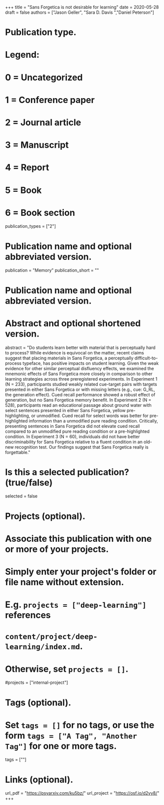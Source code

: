 +++
title = "Sans Forgetica is not desirable for learning"
date = 2020-05-28
draft = false
authors = ["Jason Geller", "Sara D. Davis ","Daniel Peterson"]
# Publication type.
# Legend:
# 0 = Uncategorized
# 1 = Conference paper
# 2 = Journal article
# 3 = Manuscript
# 4 = Report
# 5 = Book
# 6 = Book section
publication_types = ["2"]
# Publication name and optional abbreviated version.
publication = "Memory"
publication_short = ""

# Publication name and optional abbreviated version.


# Abstract and optional shortened version.
abstract = "Do students learn better with material that is perceptually hard to process? While evidence is equivocal on the matter, recent claims suggest that placing materials in Sans Forgetica, a perceptually difficult-to-process typeface, has positive impacts on student learning. Given the weak evidence for other similar perceptual disfluency effects, we examined the mnemonic effects of Sans Forgetica more closely in comparison to other learning strategies across three preregistered experiments. In Experiment 1 (N = 233), participants studied weakly related cue-target pairs with targets presented in either Sans Forgetica or with missing letters (e.g., cue: G_RL, the generation effect). Cued recall performance showed a robust effect of generation, but no Sans Forgetica memory benefit. In Experiment 2 (N = 528), participants read an educational passage about ground water with select sentences presented in either Sans Forgetica, yellow pre-highlighting, or unmodified. Cued recall for select words was better for pre-highlighted information than a unmodified pure reading condition. Critically, presenting sentences in Sans Forgetica did not elevate cued recall compared to an unmodified pure reading condition or a pre-highlighted condition. In Experiment 3 (N = 60), individuals did not have better discriminability for Sans Forgetica relative to a fluent condition in an old-new recognition test. Our findings suggest that Sans Forgetica really is forgettable."

# Is this a selected publication? (true/false)
selected = false

# Projects (optional).
#   Associate this publication with one or more of your projects.
#   Simply enter your project's folder or file name without extension.
#   E.g. `projects = ["deep-learning"]` references 
#   `content/project/deep-learning/index.md`.
#   Otherwise, set `projects = []`.
#projects = ["internal-project"]

# Tags (optional).
#   Set `tags = []` for no tags, or use the form `tags = ["A Tag", "Another Tag"]` for one or more tags.
tags = [""]

# Links (optional).
url_pdf = "https://psyarxiv.com/ku5bz/"
url_project = "https://osf.io/d2vy8/"
+++


  


